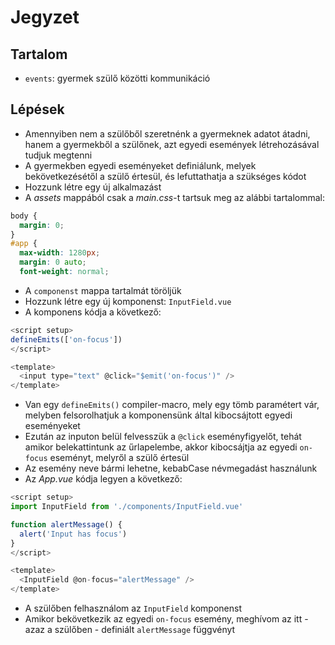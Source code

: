 # Jegyzet

## Tartalom

- `events`: gyermek szülő közötti kommunikáció

## Lépések

- Amennyiben nem a szülőből szeretnénk a gyermeknek adatot átadni, hanem a gyermekből a szülőnek, azt egyedi események létrehozásával tudjuk megtenni
- A gyermekben egyedi eseményeket definiálunk, melyek bekövetkezésétől a szülő értesül, és lefuttathatja a szükséges kódot
- Hozzunk létre egy új alkalmazást
- A _assets_ mappából csak a _main.css_-t tartsuk meg az alábbi tartalommal:

```css
body {
  margin: 0;
}
#app {
  max-width: 1280px;
  margin: 0 auto;
  font-weight: normal;
```

- A `componenst` mappa tartalmát töröljük
- Hozzunk létre egy új komponenst: `InputField.vue`
- A komponens kódja a következő:

```js
<script setup>
defineEmits(['on-focus'])
</script>

<template>
  <input type="text" @click="$emit('on-focus')" />
</template>
```

- Van egy `defineEmits()` compiler-macro, mely egy tömb paramétert vár, melyben felsorolhatjuk a komponensünk által kibocsájtott egyedi eseményeket
- Ezután az inputon belül felvesszük a `@click` eseményfigyelőt, tehát amikor belekattintunk az űrlapelembe, akkor kibocsájtja az egyedi `on-focus` eseményt, melyről a szülő értesül
- Az esemény neve bármi lehetne, kebabCase névmegadást használunk
- Az _App.vue_ kódja legyen a következő:

```js
<script setup>
import InputField from './components/InputField.vue'

function alertMessage() {
  alert('Input has focus')
}
</script>

<template>
  <InputField @on-focus="alertMessage" />
</template>
```

- A szülőben felhasználom az `InputField` komponenst
- Amikor bekövetkezik az egyedi `on-focus` esemény, meghívom az itt - azaz a szülőben - definiált `alertMessage` függvényt
